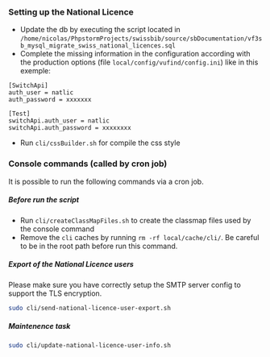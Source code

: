 ###  Setting up the National Licence
- Update the db by executing the script located in `/home/nicolas/PhpstormProjects/swissbib/source/sbDocumentation/vf3sb_mysql_migrate_swiss_national_licences.sql`
- Complete the missing information in the configuration according with the production options
(file `local/config/vufind/config.ini`) like in this exemple:
```
[SwitchApi]
auth_user = natlic
auth_password = xxxxxxx

[Test]
switchApi.auth_user = natlic
switchApi.auth_password = xxxxxxxx
```
- Run `cli/cssBuilder.sh` for compile the css style


### Console commands (called by cron job)
It is possible to run the following commands via a cron job.
##### Before run the script
- Run `cli/createClassMapFiles.sh` to create the classmap files used by the console command
- Remove the `cli` caches by running  `rm -rf local/cache/cli/`. Be careful to be in the root 
path before run this command.

##### Export of the National Licence users
Please make sure you have correctly setup the SMTP server config to support the TLS encryption.
```bash
sudo cli/send-national-licence-user-export.sh 
```

##### Maintenence task
```bash
sudo cli/update-national-licence-user-info.sh
``` 


